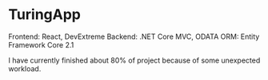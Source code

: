 # TuringApp

Frontend: React, DevExtreme
Backend: .NET Core MVC, ODATA
ORM: Entity Framework Core 2.1

I have currently finished about 80% of project because of some unexpected workload.


